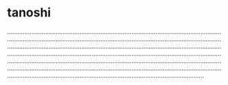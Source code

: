 # tanoshi

..........................................................................................................................................................................................................................................................................................................................................................................................................................................................................................................................................................................................................................................................................................................................................................................................................................................................................................